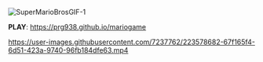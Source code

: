 
![SuperMarioBrosGIF-1](https://github.com/prg938/mariogame/assets/7237762/349a244c-4e1b-4a01-974f-b094e07849a3)

**PLAY**: https://prg938.github.io/mariogame

https://user-images.githubusercontent.com/7237762/223578682-67f165f4-6d51-423a-9740-96fb184dfe63.mp4
